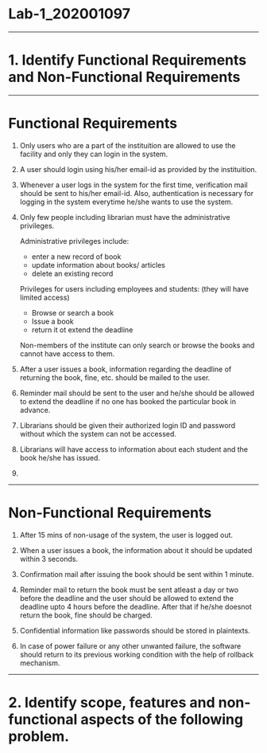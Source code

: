 # Lab-1_202001097

-----------------------------------------------------------------------------------------------------------------------------------------------------------------------

# 1. Identify Functional Requirements and Non-Functional Requirements

-----------------------------------------------------------------------------------------------------------------------------------------------------------------------

# Functional Requirements

1. Only users who are a part of the instituition are allowed to use the facility and only they can login in the system.

2. A user should login using his/her email-id as provided by the instituition.

3. Whenever a user logs in the system for the first time, verification mail should be sent to his/her email-id. Also, authentication is necessary for logging in the system everytime he/she wants to use the system.

4. Only few people including librarian must have the administrative privileges.

   Administrative privileges include:
   * enter a new record of book 
   * update information about books/ articles
   * delete an existing record

   Privileges for users including employees and students: (they will have limited access)
   * Browse or search a book
   * Issue a book
   * return it ot extend the deadline

   Non-members of the institute can only search or browse the books and cannot have access to them.

5. After a user issues a book, information regarding the deadline of returning the book, fine, etc. should be mailed to the user.

6. Reminder mail should be sent to the user and he/she should be allowed to extend the deadline if no one has booked the particular book in advance.

7. Librarians should be given their authorized login ID and password without which the system can not be accessed.

8. Librarians will have access to information about each student and the book he/she has issued.

9. 

-----------------------------------------------------------------------------------------------------------------------------------------------------------------------

# Non-Functional Requirements

1. After 15 mins of non-usage of the system, the user is logged out.

2. When a user issues a book, the information about it should be updated within 3 seconds.

3. Confirmation mail after issuing the book should be sent within 1 minute.

4. Reminder mail to return the book must be sent atleast a day or two before the deadline and the user should be allowed to extend the deadline upto 4 hours before the deadline. After that if he/she doesnot return the book, fine should be charged.

5. Confidential information like passwords should be stored in plaintexts.

6. In case of power failure or any other unwanted failure, the software should return to its previous working condition with the help of rollback mechanism.


-----------------------------------------------------------------------------------------------------------------------------------------------------------------------

# 2. Identify scope, features and non-functional aspects of the following problem.
